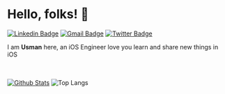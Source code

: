 # Hello, folks! 👋

[![Linkedin Badge](https://img.shields.io/badge/-muhammadusman-blue?style=flat-square&logo=Linkedin&logoColor=white&link=https://www.linkedin.com/in/muhammad-usman-852413ba/)](https://www.linkedin.com/in/muhammad-usman-852413ba/)
[![Gmail Badge](https://img.shields.io/badge/-usmans1020@gmail.com-c14438?style=flat-square&logo=Gmail&logoColor=white&link=mailto:usmans1020@gmail.com)](mailto:usmans1020@gmail.com)
[![Twitter Badge](https://img.shields.io/badge/-@usmanpucit-blue?style=flat-square&logo=Twitter&logoColor=white&bg_color=00acee&link=https://twitter.com/usmanpucit/)](https://twitter.com/usmanpucit/)

I am **Usman** here, an iOS Engineer love you learn and share new things in iOS

<br /><br />
[![Github Stats](https://github-readme-stats.vercel.app/api?username=usman-pucit&show_icons=true&title_color=fff&icon_color=e94560&text_color=17b794&bg_color=1a1a2e)](https://github.com/usman-pucit/usman-pucit)
![Top Langs](https://github-readme-stats.vercel.app/api/top-langs/?username=usman-pucit&hide=html&hide_title=true&hide_border=true&layout=compact&langs_count=7&exclude_repo=comp426)
<br /><br />
